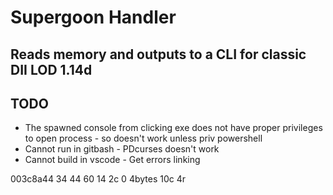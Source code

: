 # Supergoon Handler

## Reads memory and outputs to a CLI for classic DII LOD 1.14d

## TODO
- The spawned console from clicking exe does not have proper privileges to open process - so doesn't work unless priv powershell
- Cannot run in gitbash - PDcurses doesn't work
- Cannot build in vscode - Get errors linking

003c8a44
34
44
60
14
2c
0
4bytes
10c
4r